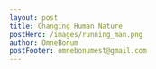 ```yaml
---
layout: post
title: Changing Human Nature
postHero: /images/running_man.png
author: OmneBonum
postFooter: omnebonumest@gmail.com
---
```

